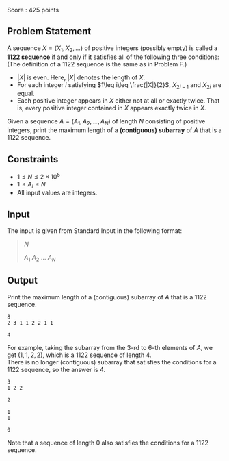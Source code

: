 Score : $425$ points

## Problem Statement

A sequence $X = (X_1, X_2, \ldots)$ of positive integers (possibly empty) is called a **1122 sequence** if and only if it satisfies all of the following three conditions: (The definition of a 1122 sequence is the same as in Problem F.)

- $\lvert X \rvert$ is even. Here, $\lvert X \rvert$ denotes the length of $X$.
- For each integer $i$ satisfying $1\leq i\leq \frac{|X|}{2}$, $X_{2i-1}$ and $X_{2i}$ are equal.
- Each positive integer appears in $X$ either not at all or exactly twice. That is, every positive integer contained in $X$ appears exactly twice in $X$.

Given a sequence $A = (A_1, A_2, \ldots, A_N)$ of length $N$ consisting of positive integers, print the maximum length of a **(contiguous) subarray** of $A$ that is a 1122 sequence.

## Constraints

- $1\leq N \leq 2 \times 10^5$
- $1\leq A_i \leq N$
- All input values are integers.

## Input

The input is given from Standard Input in the following format:

> $N$
> 
> $A_1$ $A_2$ $\ldots$ $A_N$

## Output

Print the maximum length of a (contiguous) subarray of $A$ that is a 1122 sequence.

```input1
8
2 3 1 1 2 2 1 1
```

```output1
4
```

For example, taking the subarray from the $3$-rd to $6$-th elements of $A$, we get $(1, 1, 2, 2)$, which is a 1122 sequence of length $4$.<br>
There is no longer (contiguous) subarray that satisfies the conditions for a 1122 sequence, so the answer is $4$.

```input2
3
1 2 2
```

```output2
2
```

```input3
1
1
```

```output3
0
```

Note that a sequence of length $0$ also satisfies the conditions for a 1122 sequence.